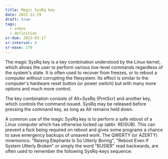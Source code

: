 ```yaml
---
title: Magic SysRq key
date: 2022-12-29
draft: true
tags:
  - inbox
  - definition
sr-due: 2023-03-17
sr-interval: 4
sr-ease: 270
---
```


The magic SysRq key is a key combination understood by the Linux kernel, which
allows the user to perform various low-level commands regardless of the system's
state. It is often used to recover from freezes, or to reboot a computer without
corrupting the filesystem. Its effect is similar to the computer's hardware
reset button (or power switch) but with many more options and much more control.

The key combination consists of Alt+SysRq (PrntScr) and another key, which
controls the command issued. SysRq may be released before pressing the command
key, as long as Alt remains held down.

A common use of the magic SysRq key is to perform a safe reboot of a Linux
computer which has otherwise locked up (abbr. REISUB). This can prevent a fsck
being required on reboot and gives some programs a chance to save emergency
backups of unsaved work. The QWERTY (or AZERTY) mnemonics: "Raising Elephants Is
So Utterly Boring", "Reboot Even If System Utterly Broken" or simply the word
"BUSIER" read backwards, are often used to remember the following SysRq-keys
sequence:
